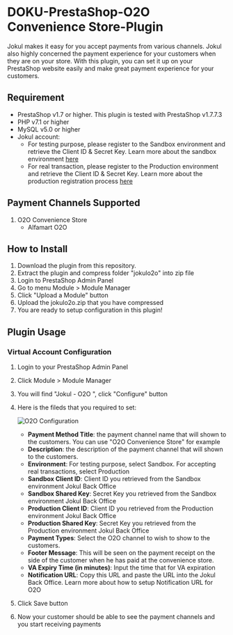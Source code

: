 # DOKU-PrestaShop-O2O Convenience Store-Plugin

Jokul makes it easy for you accept payments from various channels. Jokul also highly concerned the payment experience for your customers when they are on your store. With this plugin, you can set it up on your PrestaShop website easily and make great payment experience for your customers.

## Requirement
- PrestaShop v1.7 or higher. This plugin is tested with PrestaShop v1.7.7.3
- PHP v7.1 or higher
- MySQL v5.0 or higher
- Jokul account:
    - For testing purpose, please register to the Sandbox environment and retrieve the Client ID & Secret Key. Learn more about the sandbox environment [here](https://jokul.doku.com/docs/docs/getting-started/explore-sandbox)
    - For real transaction, please register to the Production environment and retrieve the Client ID & Secret Key. Learn more about the production registration process [here](https://jokul.doku.com/docs/docs/getting-started/register-user)

## Payment Channels Supported
1. O2O Convenience Store
    - Alfamart O2O

## How to Install
1. Download the plugin from this repository.
2. Extract the plugin and compress folder "jokulo2o" into zip file
3. Login to PrestaShop Admin Panel
5. Go to menu Module > Module Manager
6. Click "Upload a Module" button
7. Upload the jokulo2o.zip that you have compressed
8. You are ready to setup configuration in this plugin!

## Plugin Usage

### Virtual Account Configuration

1. Login to your PrestaShop Admin Panel
2. Click Module > Module Manager
3. You will find "Jokul - O2O ", click "Configure" button
4. Here is the fileds that you required to set:

    ![O2O Configuration](https://i.ibb.co/FqbH7ZB/Screen-Shot-2021-05-20-at-09-49-45.png)

    - **Payment Method Title**: the payment channel name that will shown to the customers. You can use "O2O Convenience Store" for example
    - **Description**: the description of the payment channel that will shown to the customers. 
    - **Environment**: For testing purpose, select Sandbox. For accepting real transactions, select Production
    - **Sandbox Client ID**: Client ID you retrieved from the Sandbox environment Jokul Back Office
    - **Sandbox Shared Key**: Secret Key you retrieved from the Sandbox environment Jokul Back Office
    - **Production Client ID**: Client ID you retrieved from the Production environment Jokul Back Office
    - **Production Shared Key**: Secret Key you retrieved from the Production environment Jokul Back Office
    - **Payment Types**: Select the O2O channel to wish to show to the customers. 
    - **Footer Message**: This will be seen on the payment receipt on the side of the customer when he has paid at the convenience store.
    - **VA Expiry Time (in minutes)**: Input the time that for VA expiration
    - **Notification URL**: Copy this URL and paste the URL into the Jokul Back Office. Learn more about how to setup Notification URL for O2O 
5. Click Save button
6. Now your customer should be able to see the payment channels and you start receiving payments
